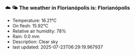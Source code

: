 ### ☁️ 🌤️  The weather in Florianópolis is: Florianópolis

- Temperature: 16.21°C
- On flesh: 15.92°C
- Relative air humidity: 78%
- Rain: 0.0 mm
- Description: Clear sky
- last updated: 2025-07-23T06:29:19.967937
